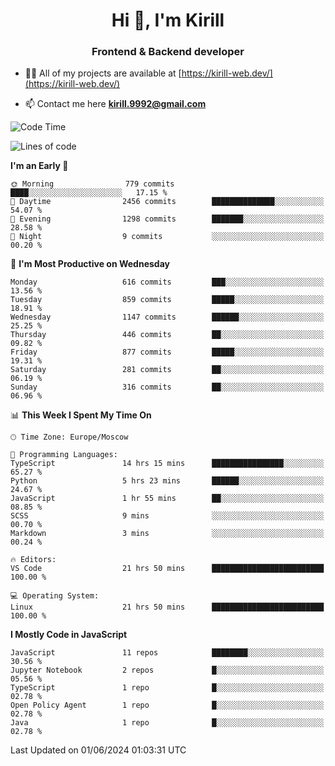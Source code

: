 <h1 align="center">Hi 👋, I'm Kirill</h1>
<h3 align="center">Frontend & Backend developer</h3>

- 👨‍💻 All of my projects are available at [https://kirill-web.dev/](https://kirill-web.dev/)

- 📫 Contact me here **kirill.9992@gmail.com**











<!--START_SECTION:waka-->
![Code Time](http://img.shields.io/badge/Code%20Time-1%2C840%20hrs-blue)

![Lines of code](https://img.shields.io/badge/From%20Hello%20World%20I%27ve%20Written-4.6%20million%20lines%20of%20code-blue)

**I'm an Early 🐤** 

```text
🌞 Morning                779 commits         ████░░░░░░░░░░░░░░░░░░░░░   17.15 % 
🌆 Daytime                2456 commits        ██████████████░░░░░░░░░░░   54.07 % 
🌃 Evening                1298 commits        ███████░░░░░░░░░░░░░░░░░░   28.58 % 
🌙 Night                  9 commits           ░░░░░░░░░░░░░░░░░░░░░░░░░   00.20 % 
```
📅 **I'm Most Productive on Wednesday** 

```text
Monday                   616 commits         ███░░░░░░░░░░░░░░░░░░░░░░   13.56 % 
Tuesday                  859 commits         █████░░░░░░░░░░░░░░░░░░░░   18.91 % 
Wednesday                1147 commits        ██████░░░░░░░░░░░░░░░░░░░   25.25 % 
Thursday                 446 commits         ██░░░░░░░░░░░░░░░░░░░░░░░   09.82 % 
Friday                   877 commits         █████░░░░░░░░░░░░░░░░░░░░   19.31 % 
Saturday                 281 commits         ██░░░░░░░░░░░░░░░░░░░░░░░   06.19 % 
Sunday                   316 commits         ██░░░░░░░░░░░░░░░░░░░░░░░   06.96 % 
```


📊 **This Week I Spent My Time On** 

```text
🕑︎ Time Zone: Europe/Moscow

💬 Programming Languages: 
TypeScript               14 hrs 15 mins      ████████████████░░░░░░░░░   65.27 % 
Python                   5 hrs 23 mins       ██████░░░░░░░░░░░░░░░░░░░   24.67 % 
JavaScript               1 hr 55 mins        ██░░░░░░░░░░░░░░░░░░░░░░░   08.85 % 
SCSS                     9 mins              ░░░░░░░░░░░░░░░░░░░░░░░░░   00.70 % 
Markdown                 3 mins              ░░░░░░░░░░░░░░░░░░░░░░░░░   00.24 % 

🔥 Editors: 
VS Code                  21 hrs 50 mins      █████████████████████████   100.00 % 

💻 Operating System: 
Linux                    21 hrs 50 mins      █████████████████████████   100.00 % 
```

**I Mostly Code in JavaScript** 

```text
JavaScript               11 repos            ████████░░░░░░░░░░░░░░░░░   30.56 % 
Jupyter Notebook         2 repos             █░░░░░░░░░░░░░░░░░░░░░░░░   05.56 % 
TypeScript               1 repo              █░░░░░░░░░░░░░░░░░░░░░░░░   02.78 % 
Open Policy Agent        1 repo              █░░░░░░░░░░░░░░░░░░░░░░░░   02.78 % 
Java                     1 repo              █░░░░░░░░░░░░░░░░░░░░░░░░   02.78 % 
```




 Last Updated on 01/06/2024 01:03:31 UTC
<!--END_SECTION:waka-->
